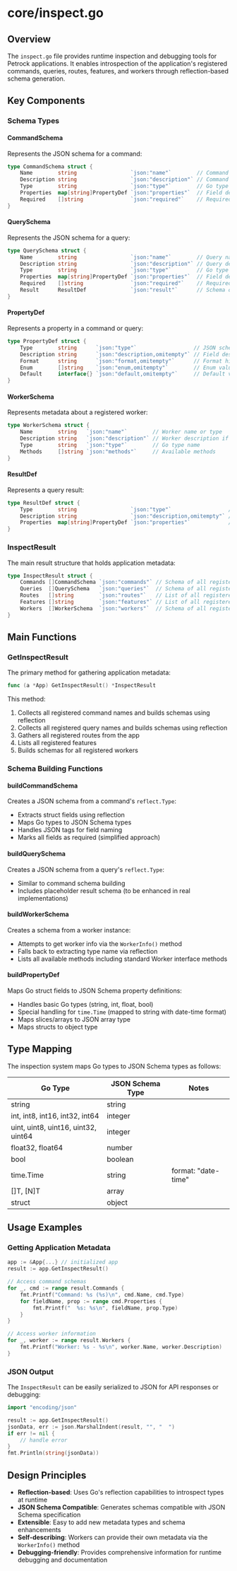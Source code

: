 # core/inspect.go

## Overview

The `inspect.go` file provides runtime inspection and debugging tools for Petrock applications. It enables introspection of the application's registered commands, queries, routes, features, and workers through reflection-based schema generation.

## Key Components

### Schema Types

#### CommandSchema

Represents the JSON schema for a command:

```go
type CommandSchema struct {
    Name        string                 `json:"name"`        // Command name (e.g., "posts/create")
    Description string                 `json:"description"` // Command description if available
    Type        string                 `json:"type"`        // Go type name
    Properties  map[string]PropertyDef `json:"properties"`  // Field definitions
    Required    []string               `json:"required"`    // Required field names
}
```

#### QuerySchema

Represents the JSON schema for a query:

```go
type QuerySchema struct {
    Name        string                 `json:"name"`        // Query name (e.g., "posts/list")
    Description string                 `json:"description"` // Query description if available
    Type        string                 `json:"type"`        // Go type name
    Properties  map[string]PropertyDef `json:"properties"`  // Field definitions
    Required    []string               `json:"required"`    // Required field names
    Result      ResultDef              `json:"result"`      // Schema of the query result
}
```

#### PropertyDef

Represents a property in a command or query:

```go
type PropertyDef struct {
    Type        string      `json:"type"`                  // JSON schema type
    Description string      `json:"description,omitempty"` // Field description
    Format      string      `json:"format,omitempty"`      // Format hint (e.g., date-time)
    Enum        []string    `json:"enum,omitempty"`        // Enum values if applicable
    Default     interface{} `json:"default,omitempty"`     // Default value if any
}
```

#### WorkerSchema

Represents metadata about a registered worker:

```go
type WorkerSchema struct {
    Name        string   `json:"name"`        // Worker name or type
    Description string   `json:"description"` // Worker description if available
    Type        string   `json:"type"`        // Go type name
    Methods     []string `json:"methods"`     // Available methods
}
```

#### ResultDef

Represents a query result:

```go
type ResultDef struct {
    Type        string                 `json:"type"`                  // Usually "object"
    Description string                 `json:"description,omitempty"` // Result description
    Properties  map[string]PropertyDef `json:"properties"`            // Result fields
}
```

### InspectResult

The main result structure that holds application metadata:

```go
type InspectResult struct {
    Commands []CommandSchema `json:"commands"` // Schema of all registered commands
    Queries  []QuerySchema   `json:"queries"`  // Schema of all registered queries
    Routes   []string        `json:"routes"`   // List of all registered HTTP routes
    Features []string        `json:"features"` // List of all registered features
    Workers  []WorkerSchema  `json:"workers"`  // Schema of all registered workers
}
```

## Main Functions

### GetInspectResult

The primary method for gathering application metadata:

```go
func (a *App) GetInspectResult() *InspectResult
```

This method:
1. Collects all registered command names and builds schemas using reflection
2. Collects all registered query names and builds schemas using reflection
3. Gathers all registered routes from the app
4. Lists all registered features
5. Builds schemas for all registered workers

### Schema Building Functions

#### buildCommandSchema

Creates a JSON schema from a command's `reflect.Type`:
- Extracts struct fields using reflection
- Maps Go types to JSON Schema types
- Handles JSON tags for field naming
- Marks all fields as required (simplified approach)

#### buildQuerySchema

Creates a JSON schema from a query's `reflect.Type`:
- Similar to command schema building
- Includes placeholder result schema (to be enhanced in real implementations)

#### buildWorkerSchema

Creates a schema from a worker instance:
- Attempts to get worker info via the `WorkerInfo()` method
- Falls back to extracting type name via reflection
- Lists all available methods including standard Worker interface methods

#### buildPropertyDef

Maps Go struct fields to JSON Schema property definitions:
- Handles basic Go types (string, int, float, bool)
- Special handling for `time.Time` (mapped to string with date-time format)
- Maps slices/arrays to JSON array type
- Maps structs to object type

## Type Mapping

The inspection system maps Go types to JSON Schema types as follows:

| Go Type | JSON Schema Type | Notes |
|---------|------------------|-------|
| string | string | |
| int, int8, int16, int32, int64 | integer | |
| uint, uint8, uint16, uint32, uint64 | integer | |
| float32, float64 | number | |
| bool | boolean | |
| time.Time | string | format: "date-time" |
| []T, [N]T | array | |
| struct | object | |

## Usage Examples

### Getting Application Metadata

```go
app := &App{...} // initialized app
result := app.GetInspectResult()

// Access command schemas
for _, cmd := range result.Commands {
    fmt.Printf("Command: %s (%s)\n", cmd.Name, cmd.Type)
    for fieldName, prop := range cmd.Properties {
        fmt.Printf("  %s: %s\n", fieldName, prop.Type)
    }
}

// Access worker information
for _, worker := range result.Workers {
    fmt.Printf("Worker: %s - %s\n", worker.Name, worker.Description)
}
```

### JSON Output

The `InspectResult` can be easily serialized to JSON for API responses or debugging:

```go
import "encoding/json"

result := app.GetInspectResult()
jsonData, err := json.MarshalIndent(result, "", "  ")
if err != nil {
    // handle error
}
fmt.Println(string(jsonData))
```

## Design Principles

- **Reflection-based**: Uses Go's reflection capabilities to introspect types at runtime
- **JSON Schema Compatible**: Generates schemas compatible with JSON Schema specification
- **Extensible**: Easy to add new metadata types and schema enhancements
- **Self-describing**: Workers can provide their own metadata via the `WorkerInfo()` method
- **Debugging-friendly**: Provides comprehensive information for runtime debugging and documentation
